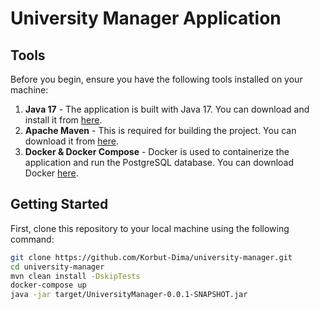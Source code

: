 # University Manager Application

## Tools

Before you begin, ensure you have the following tools installed on your machine:

1. **Java 17** - The application is built with Java 17. You can download and install it from [here](https://jdk.java.net/17/).
2. **Apache Maven** - This is required for building the project. You can download it from [here](https://maven.apache.org/download.cgi).
3. **Docker & Docker Compose** - Docker is used to containerize the application and run the PostgreSQL database. You can download Docker [here](https://www.docker.com/products/docker-desktop).

## Getting Started


First, clone this repository to your local machine using the following command:

```bash
git clone https://github.com/Korbut-Dima/university-manager.git
cd university-manager
mvn clean install -DskipTests
docker-compose up
java -jar target/UniversityManager-0.0.1-SNAPSHOT.jar

